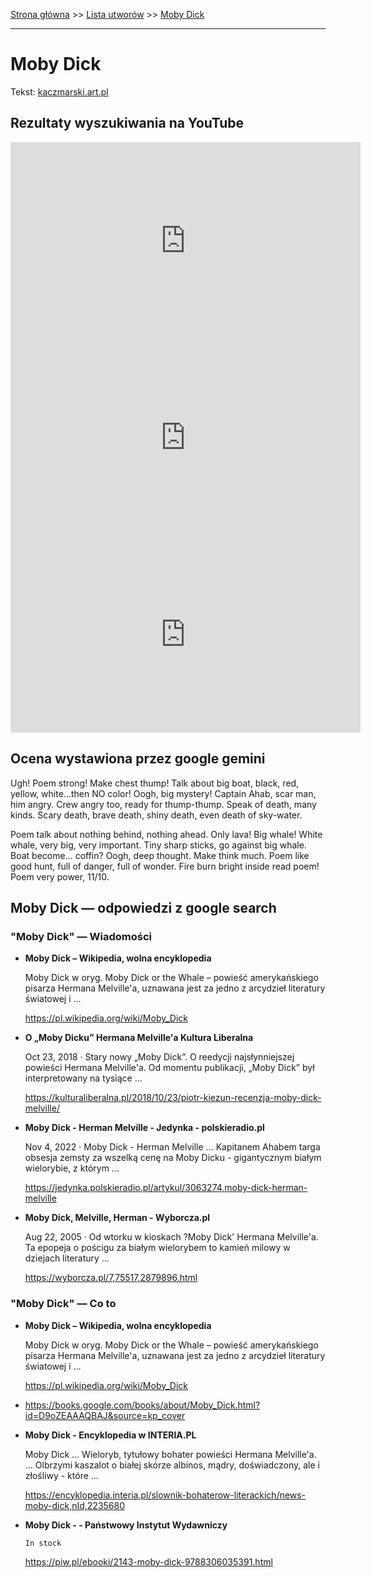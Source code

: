 [Strona główna](../index.md) >> [Lista utworów](../list.md) >> [Moby Dick](286.md)

---

# Moby Dick

Tekst: [kaczmarski.art.pl](https://www.kaczmarski.art.pl/tworczosc/wiersze/moby-dick/)

## Rezultaty wyszukiwania na YouTube

<iframe width="560" height="315" src="https://www.youtube.com/embed/tqvgZaud_q4?si=IdontcarewhotheIRSsendsImnotpayingtaxes" title="YouTube video player" frameborder="0" allow="accelerometer; autoplay; clipboard-write; encrypted-media; gyroscope; picture-in-picture; web-share" referrerpolicy="strict-origin-when-cross-origin" allowfullscreen></iframe>

<iframe width="560" height="315" src="https://www.youtube.com/embed/dfOOLTnHJQQ?si=IdontcarewhotheIRSsendsImnotpayingtaxes" title="YouTube video player" frameborder="0" allow="accelerometer; autoplay; clipboard-write; encrypted-media; gyroscope; picture-in-picture; web-share" referrerpolicy="strict-origin-when-cross-origin" allowfullscreen></iframe>

<iframe width="560" height="315" src="https://www.youtube.com/embed/SCLoaJ4-CmE?si=IdontcarewhotheIRSsendsImnotpayingtaxes" title="YouTube video player" frameborder="0" allow="accelerometer; autoplay; clipboard-write; encrypted-media; gyroscope; picture-in-picture; web-share" referrerpolicy="strict-origin-when-cross-origin" allowfullscreen></iframe>

## Ocena wystawiona przez google gemini

Ugh! Poem strong! Make chest thump! Talk about big boat, black, red, yellow, white...then NO color! Oogh, big mystery! Captain Ahab, scar man, him angry. Crew angry too, ready for thump-thump. Speak of death, many kinds. Scary death, brave death, shiny death, even death of sky-water. 

Poem talk about nothing behind, nothing ahead. Only lava! Big whale! White whale, very big, very important. Tiny sharp sticks, go against big whale. Boat become… coffin? Oogh, deep thought. Make think much. Poem like good hunt, full of danger, full of wonder. Fire burn bright inside read poem! Poem very power, 11/10.


## Moby Dick — odpowiedzi z google search

### "Moby Dick" — Wiadomości

- **Moby Dick – Wikipedia, wolna encyklopedia**

    Moby Dick w oryg. Moby Dick or the Whale – powieść amerykańskiego pisarza Hermana Melville'a, uznawana jest za jedno z arcydzieł literatury światowej i ... 

   <https://pl.wikipedia.org/wiki/Moby_Dick>
- **O „Moby Dicku” Hermana Melville'a  Kultura Liberalna**

    Oct 23, 2018  ·  Stary nowy „Moby Dick”. O reedycji najsłynniejszej powieści Hermana Melville'a. Od momentu publikacji, „Moby Dick” był interpretowany na tysiące ... 

   <https://kulturaliberalna.pl/2018/10/23/piotr-kiezun-recenzja-moby-dick-melville/>
- **Moby Dick - Herman Melville - Jedynka - polskieradio.pl**

    Nov 4, 2022  ·  Moby Dick - Herman Melville ... Kapitanem Ahabem targa obsesja zemsty za wszelką cenę na Moby Dicku - gigantycznym białym wielorybie, z którym ... 

   <https://jedynka.polskieradio.pl/artykul/3063274,moby-dick-herman-melville>
- **Moby Dick, Melville, Herman - Wyborcza.pl**

    Aug 22, 2005  ·  Od wtorku w kioskach ?Moby Dick' Hermana Melville'a. Ta epopeja o pościgu za białym wielorybem to kamień milowy w dziejach literatury ... 

   <https://wyborcza.pl/7,75517,2879896.html>

### "Moby Dick" — Co to

- **Moby Dick – Wikipedia, wolna encyklopedia**

    Moby Dick w oryg. Moby Dick or the Whale – powieść amerykańskiego pisarza Hermana Melville'a, uznawana jest za jedno z arcydzieł literatury światowej i ... 

   <https://pl.wikipedia.org/wiki/Moby_Dick>
- <https://books.google.com/books/about/Moby_Dick.html?id=D9oZEAAAQBAJ&source=kp_cover>
- **Moby Dick - Encyklopedia w INTERIA.PL**

    Moby Dick ... Wieloryb, tytułowy bohater powieści Hermana Melville'a. ... Olbrzymi kaszalot o białej skórze albinos, mądry, doświadczony, ale i złośliwy - które ... 

   <https://encyklopedia.interia.pl/slownik-bohaterow-literackich/news-moby-dick,nId,2235680>
- **Moby Dick - - Państwowy Instytut Wydawniczy**

      In stock 

   <https://piw.pl/ebooki/2143-moby-dick-9788306035391.html>

